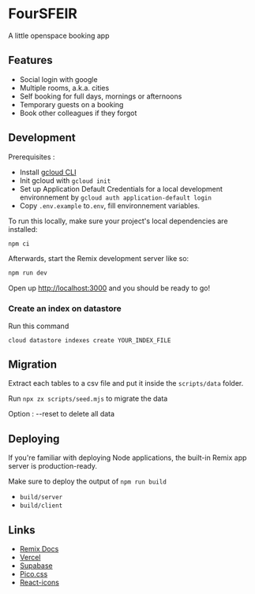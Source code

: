 # FourSFEIR

A little openspace booking app

## Features

- Social login with google
- Multiple rooms, a.k.a. cities
- Self booking for full days, mornings or afternoons
- Temporary guests on a booking
- Book other colleagues if they forgot

## Development

Prerequisites :

- Install [gcloud CLI](https://cloud.google.com/sdk/docs/install?hl=fr)
- Init gcloud with `gcloud init`
- Set up Application Default Credentials for a local development environnement by `gcloud auth application-default login`
- Copy `.env.example` to`.env`, fill environnement variables.

To run this locally, make sure your project's local dependencies are installed:

```sh
npm ci
```

Afterwards, start the Remix development server like so:

```sh
npm run dev
```

Open up [http://localhost:3000](http://localhost:3000) and you should be ready to go!


### Create an index on datastore

Run this command
```
cloud datastore indexes create YOUR_INDEX_FILE
```

## Migration

Extract each tables to a csv file and put it inside the `scripts/data` folder.

Run `npx zx scripts/seed.mjs` to migrate the data

Option : --reset to delete all data


## Deploying

If you're familiar with deploying Node applications, the built-in Remix app server is production-ready.

Make sure to deploy the output of `npm run build`

- `build/server`
- `build/client`

## Links

- [Remix Docs](https://remix.run/docs)
- [Vercel](https://vercel.com/docs)
- [Supabase](https://supabase.com/docs)
- [Pico.css](https://picocss.com/docs)
- [React-icons](https://react-icons.github.io/react-icons/icons?name=fi)
